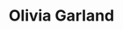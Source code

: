 ---
layout: biography
title: Olivia Garland
email: oliviagarlandd@gmail.com
project: CAR T-cell therapy manufacturing
img: olivia.jpg
degree: Undergraduate
year_end: None
year_start: 2020
biography: Originally from Newfoundland, Olivia moved to Vancouver to pursue her bachelor’s degree in Chemical and Biological Engineering at UBC in 2016. Her previous experience includes research in cryopreservation of red blood cells as well as applications of machine learning for control in micromachining. Her undergraduate thesis work focuses on computer-vision approaches for prediction of cell loss in CAR T-cell therapy manufacturing.

cosupervisor: James Piret (CHBE, Michael Smith Labs)
cosupervisor_url: https://www.chbe.ubc.ca/profile/james-piret/
---